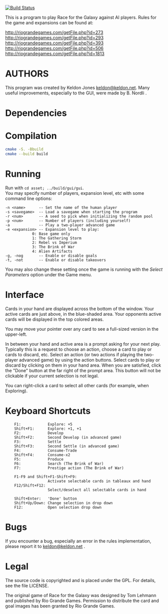 [![Build Status](https://travis-ci.com/Mizux/rftg.svg?branch=master)](https://travis-ci.com/Mizux/rftg)

This is a program to play Race for the Galaxy against AI players.  Rules
for the game and expansions can be found at:

http://riograndegames.com/getFile.php?id=273  
http://riograndegames.com/getFile.php?id=293  
http://riograndegames.com/getFile.php?id=393  
http://riograndegames.com/getFile.php?id=506  
http://riograndegames.com/getFile.php?id=1813  

# AUTHORS
This program was created by Keldon Jones <keldon@keldon.net>.  Many
useful improvements, especially to the GUI, were made by B. Nordli
<BGG user borgemik>.

# Dependencies

# Compilation
```sh
cmake -S. -Bbuild
cmake --build build
```

# Running
Run with `cd asset; ../build/gui/gui`.  
You may specify number of players, expansion level, etc with some command line options:
```
-n <name>      -- Set the name of the human player
-s <savegame>  -- Load a savegame when starting the program
-r <num>       -- A seed to pick when initializing the random pool
-p <num>       -- Number of players (including yourself)
-a             -- Play a two-player advanced game
-e <expansion> -- Expansion level to play:
			0: Base game only
			1: The Gathering Storm
			2: Rebel vs Imperium
			3: The Brink of War
			4: Alien Artifacts
-g, -nog       -- Enable or disable goals
-t, -not       -- Enable or disable takeovers
```
You may also change these setting once the game is running with the
*Select Parameters* option under the Game menu.

# Interface
Cards in your hand are displayed across the bottom of the window.  Your
active cards are just above, in the blue-shaded area.  Your opponents
active cards will be displayed in the top colored areas.

You may move your pointer over any card to see a full-sized version in
the upper-left.

In between your hand and active area is a prompt asking for your next
play.  Typically this is a request to choose an action, choose a card
to play or cards to discard, etc.  Select an action (or two actions if
playing the two-player advanced game) by using the action buttons.
Select cards to play or discard by clicking on them in your hand area.
When you are satisfied, click the "Done" button at the far right of the
prompt area.  This button will not be clickable if your current
selection is not legal.

You can right-click a card to select all other cards (for example, when
Exploring).

# Keyboard Shortcuts
        F1:            Explore: +5
        Shift+F1:      Explore: +1, +1
        F2:            Develop
        Shift+F2:      Second Develop (in advanced game)
        F3:            Settle
        Shift+F3:      Second Settle (in advanced game)
        F4:            Consume-Trade
        Shift+F4:      Consume-x2
        F5:            Produce
        F6:            Search (The Brink of War)
        F7:            Prestige action (The Brink of War)

        F1-F9 and Shift+F1-Shift+F9:
                       Activate selectable cards in tableaux and hand
        F12/Shift+F12:
                       Select/deselect all selectable cards in hand

        Shift+Enter:   'Done' button
        Shift+Up/Down: Change selection in drop down
        F12:           Open selection drop down

# Bugs
If you encounter a bug, especially an error in the rules implementation,
please report it to keldon@keldon.net .

# Legal
The source code is copyrighted and is placed under the GPL.  For details,
see the file LICENSE.

The original game of Race for the Galaxy was designed by Tom Lehmann and
published by Rio Grande Games.  Permission to distribute the card and
goal images has been granted by Rio Grande Games.
